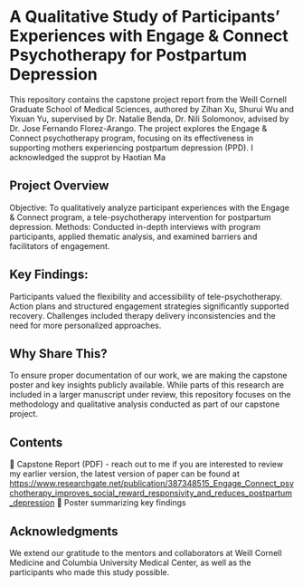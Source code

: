 # A Qualitative Study of Participants’ Experiences with Engage & Connect Psychotherapy for Postpartum Depression

This repository contains the capstone project report from the Weill Cornell Graduate School of Medical Sciences, authored by Zihan Xu, Shurui Wu and Yixuan Yu, supervised by Dr. Natalie Benda, Dr. Nili Solomonov, advised by Dr. Jose Fernando Florez-Arango. The project explores the Engage & Connect psychotherapy program, focusing on its effectiveness in supporting mothers experiencing postpartum depression (PPD).
I acknowledged the supprot by Haotian Ma
## Project Overview
Objective: To qualitatively analyze participant experiences with the Engage & Connect program, a tele-psychotherapy intervention for postpartum depression.
Methods: Conducted in-depth interviews with program participants, applied thematic analysis, and examined barriers and facilitators of engagement.
## Key Findings:
Participants valued the flexibility and accessibility of tele-psychotherapy.
Action plans and structured engagement strategies significantly supported recovery.
Challenges included therapy delivery inconsistencies and the need for more personalized approaches.
## Why Share This?
To ensure proper documentation of our work, we are making the capstone poster and key insights publicly available. While parts of this research are included in a larger manuscript under review, this repository focuses on the methodology and qualitative analysis conducted as part of our capstone project.

## Contents
📄 Capstone Report (PDF) - reach out to me if you are interested to review my earlier version, the latest version of paper can be found at https://www.researchgate.net/publication/387348515_Engage_Connect_psychotherapy_improves_social_reward_responsivity_and_reduces_postpartum_depression
📌 Poster summarizing key findings

## Acknowledgments
We extend our gratitude to the mentors and collaborators at Weill Cornell Medicine and Columbia University Medical Center, as well as the participants who made this study possible.

